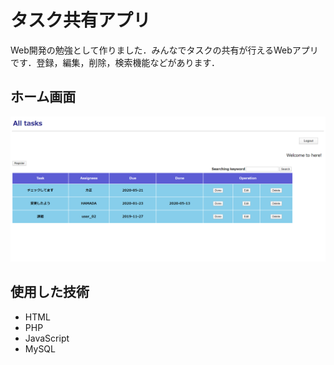# タスク共有アプリ
Web開発の勉強として作りました．みんなでタスクの共有が行えるWebアプリです．登録，編集，削除，検索機能などがあります．

## ホーム画面
![](./imgs/home.png)

## 使用した技術
* HTML
* PHP
* JavaScript
* MySQL
